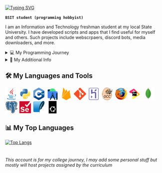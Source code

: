 [![Typing SVG](https://readme-typing-svg.demolab.com?font=Fira+Code&size=25&pause=1000&color=1EF74B&center=true&vCenter=true&random=false&width=435&lines=Welcome+to+Jamberu's+Profile)](https://git.io/typing-svg)



**`BSIT student (programming hobbyist)`**

  I am an Information and Technology freshman student at my local State University. I have developed scripts and apps that I find useful for myself and others. Such projects include webscrpaers, discord bots, media downloaders, and more.

<details>
   <summary> 💻 My Programming Journey </summary>

> I have prior experience with programming before entering college. I started around 10th grade (year 2020) right at the start of the pandemic. I then dabbled into Discord and met a friend who develops discord bots and thought that I should also try doing that for fun. I looked into it and fell down the rabbit hole. Here and there, I develop bots that have their own niche and whatnot and this is where I discovered databases and utilized them for my bots. With my bots being set, I published them for the public to use. Some were invited to 10 or so guilds, others were not. I got bored in maintaining them and dropped everything off and quit programming as a whole after some months. After almost 2 years, I came back and looked outside the realm of Discord and did my own stuff. I developed projects that scrapes the web and such, found tools that can help me with my day to day, and more. Then I also got bored and quit after some weeks. Right at the end of high school, I thought to myself that maybe I should return and pursue programming as my career and not just a hobby. Now, I am studying Information and Technology with hopes of making this fleeting thought I had come to life. Whilst my current journey in my course is somewhat disappointing, I still have my hopes up in the upcoming years. 

</details>  

<details>
   <summary> 🧑 My Additional Info </summary>

- I am currently 18 years old
- I like R&B music, some rap, home, and soul
- I like cats and dogs, but mainly cats
- <details>
      <summary> I play games </summary>
    
    Online:
    - Honkai: Star Rail
    - Genshin Impact
    - Mobile Legends
      
    Offline:
    - Yakuza Series
    - Dead Cells
    - Pokemon
    - Risk of Rain
    - Persona Series
    - Astral Chain
    - Neon White
      </details>
</details>  


## 🛠️ My Languages and Tools
  
<p align='left'>
  <img alt="Java" src="https://github.com/devicons/devicon/blob/master/icons/java/java-original.svg" width=40 height=40>
  <img alt="Python" src="https://github.com/devicons/devicon/blob/master/icons/python/python-original.svg" width=40 height=40>
  <img alt="C++" src="https://github.com/devicons/devicon/blob/master/icons/cplusplus/cplusplus-original.svg" width=40 height=40>
  <img alt="Android Studio" src="https://github.com/devicons/devicon/blob/master/icons/androidstudio/androidstudio-original.svg" width=40 height=40>
  <img alt="Firebase" src="https://github.com/devicons/devicon/blob/master/icons/firebase/firebase-plain.svg" width=40 height=40>
  <img alt="Git" src="https://github.com/devicons/devicon/blob/master/icons/git/git-original.svg" width=40 height=40>
  <img alt="Heroku" src="https://github.com/devicons/devicon/blob/master/icons/heroku/heroku-original.svg" width=40 height=40>
  <img alt="GCC" src="https://github.com/devicons/devicon/blob/master/icons/gcc/gcc-original.svg" width=40 height=40>
  <img alt="Firefox" src="https://github.com/devicons/devicon/blob/master/icons/firefox/firefox-original.svg" width=40 height=40>
  <img alt="Jetbrains" src="https://github.com/devicons/devicon/blob/master/icons/jetbrains/jetbrains-original.svg" width=40 height=40>
  <img alt="MongoDB" src="https://github.com/devicons/devicon/blob/master/icons/mongodb/mongodb-original.svg" width=40 height=40>
  <img alt="Postgres" src="https://github.com/devicons/devicon/blob/master/icons/postgresql/postgresql-original.svg" width=40 height=40>
  <img alt="Selenium" src="https://github.com/devicons/devicon/blob/master/icons/selenium/selenium-original.svg" width=40 height=40>
  <img alt="SQLite" src="https://github.com/devicons/devicon/blob/master/icons/sqlite/sqlite-original.svg" width=40 height=40>
  <img alt="Ubuntu" src="https://github.com/devicons/devicon/blob/master/icons/ubuntu/ubuntu-plain.svg" width=40 height=40>
</p>

## 📊 My Top Languages

[![Top Langs]()](https://github.com/anuraghazra/github-readme-stats)


#
*This account is for my college journey, I may add some personal stuff but mostly will host projects assigned by the curriculum*


